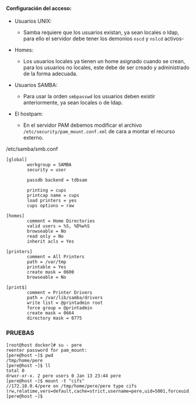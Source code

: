 #### Configuración del acceso:

* Usuarios UNIX:
  - Samba requiere que los usuarios existan, ya sean locales o ldap, para ello el servidor debe tener los demonios `nscd` y `nslcd` activos-

* Homes:
  - Los usuarios locales ya tienen un home asignado cuando se crean, para los usuarios no locales, este debe de ser creado y administrado de la forma adecuada.
   
* Usuarios SAMBA:
  - Para usar la orden `smbpasswd` los usuarios deben existir anteriormente, ya sean locales o de ldap.

* El hostpam:
   - En el servidor PAM debemos modificar el archivo `/etc/security/pam_mount.conf.xml` de cara a montar el recurso externo.

/etc/samba/smb.conf
```
[global]
        workgroup = SAMBA
        security = user

        passdb backend = tdbsam

        printing = cups
        printcap name = cups
        load printers = yes
        cups options = raw

[homes]
        comment = Home Directories
        valid users = %S, %D%w%S
        browseable = No
        read only = No
        inherit acls = Yes

[printers]
        comment = All Printers
        path = /var/tmp
        printable = Yes
        create mask = 0600
        browseable = No

[print$]
        comment = Printer Drivers
        path = /var/lib/samba/drivers
        write list = @printadmin root
        force group = @printadmin
        create mask = 0664
        directory mask = 0775

```
### PRUEBAS

```
[root@host docker]# su - pere
reenter password for pam_mount:
[pere@host ~]$ pwd
/tmp/home/pere
[pere@host ~]$ ll
total 0
drwxr-xr-x. 2 pere users 0 Jan 13 23:44 pere
[pere@host ~]$ mount -t "cifs"
//172.18.0.4/pere on /tmp/home/pere/pere type cifs (rw,relatime,vers=default,cache=strict,username=pere,uid=5001,forceuid,gid=100,forcegid,addr=172.18.0.4,file_mode=0755,dir_mode=0755,soft,nounix,serverino,mapposix,rsize=1048576,wsize=1048576,echo_interval=60,actimeo=1)
[pere@host ~]$ 



```



